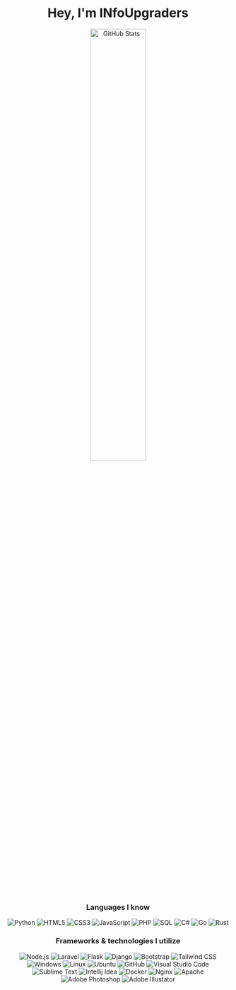 <h1 align="center">Hey, I'm INfoUpgraders<br></h1>

<p align="center"><img width="50%" alt="GitHub Stats" src="https://github-readme-stats.vercel.app/api?username=infoupgraders&show_icons=true&hide_border=true&line_height=25&title_color=6da860&icon_color=6da860&show_owner=true"></p>

<h3 align="center">Languages I know<br></h3>

<p align="center">
  <img alt="Python" src="https://img.shields.io/badge/-Python-23272A?style=flat&logo=python">
  <img alt="HTML5" src="https://img.shields.io/badge/-HTML5-23272A?style=flat&logo=html5">
  <img alt="CSS3" src="https://img.shields.io/badge/-CSS3-23272A?style=flat&logo=css3">
  <img alt="JavaScript" src="https://img.shields.io/badge/-JavaScript-23272A?style=flat&logo=javascript">
  <img alt="PHP" src="https://img.shields.io/badge/-PHP-23272A?style=flat&logo=php">
  <img alt="SQL" src="https://img.shields.io/badge/-SQL-23272A?style=flat&logo=postgresql">
  <img alt="C#" src="https://img.shields.io/badge/-C%23-23272A?style=flat&logo=c-sharp">
  <img alt="Go" src="https://img.shields.io/badge/-Go-23272A?style=flat&logo=go">
  <img alt="Rust" src="https://img.shields.io/badge/-Rust-23272A?style=flat&logo=rust">
</p>

<h3 align="center">Frameworks & technologies I utilize<br></h3>

<p align="center">
  <img alt="Node.js" src="https://img.shields.io/badge/-Node.js-23272A?style=flat&logo=node.js">
  <img alt="Laravel" src="https://img.shields.io/badge/-Laravel-23272A?style=flat&logo=laravel">
  <img alt="Flask" src="https://img.shields.io/badge/-Flask-23272A?style=flat&logo=flask">
  <img alt="Django" src="https://img.shields.io/badge/-Django-23272A?style=flat&logo=django">
  <img alt="Bootstrap" src="https://img.shields.io/badge/-Bootstrap-23272A?style=flat&logo=bootstrap">
  <img alt="Tailwind CSS" src="https://img.shields.io/badge/-Tailwind CSS-23272A?style=flat&logo=tailwind-css"><br>
  <img alt="Windows" src="https://img.shields.io/badge/-Windows-23272A?style=flat&logo=windows">
  <img alt="Linux" src="https://img.shields.io/badge/-Linux-23272A?style=flat&logo=linux">
  <img alt="Ubuntu" src="https://img.shields.io/badge/-Ubuntu-23272A?style=flat&logo=ubuntu">
  <img alt="GitHub" src="https://img.shields.io/badge/-GitHub-23272A?style=flat&logo=github">
  <img alt="Visual Studio Code" src="https://img.shields.io/badge/-Visual Studio Code-23272A?style=flat&logo=visual-studio-code">
  <img alt="Sublime Text" src="https://img.shields.io/badge/-Sublime Text-23272A?style=flat&logo=sublime-text">
  <img alt="Intellij Idea" src="https://img.shields.io/badge/-Intellij Idea-23272A?style=flat&logo=intellij-idea">
  <img alt="Docker" src="https://img.shields.io/badge/-Docker-23272A?style=flat&logo=docker">
  <img alt="Nginx" src="https://img.shields.io/badge/-Nginx-23272A?style=flat&logo=nginx">
  <img alt="Apache" src="https://img.shields.io/badge/-Apache-23272A?style=flat&logo=apache">
  <img alt="Adobe Photoshop" src="https://img.shields.io/badge/-Adobe Photoshop-23272A?style=flat&logo=adobe-photoshop">
  <img alt="Adobe Illustator" src="https://img.shields.io/badge/-Adobe Illustrator-23272A?style=flat&logo=adobe-illustrator">
</p>

